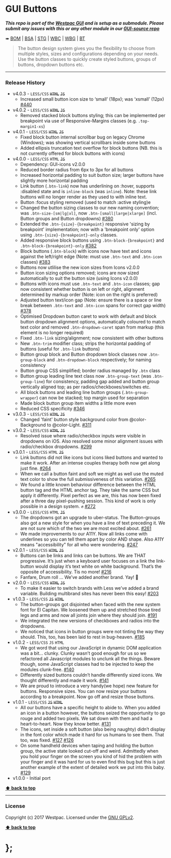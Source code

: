GUI Buttons
===========

***This repo is part of the [Westpac GUI](http://gel.westpacgroup.com.au/GUI/) and is setup as a submodule. Please submit any issues with this or any other module in our [GUI-source repo](https://github.com/WestpacCXTeam/GUI-source/issues)***

➠
[BOM](http://westpaccxteam.github.io/GUI-buttons/tests/BOM/) |
[BSA](http://westpaccxteam.github.io/GUI-buttons/tests/BSA/) |
[STG](http://westpaccxteam.github.io/GUI-buttons/tests/STG/) |
[WBC](http://westpaccxteam.github.io/GUI-buttons/tests/WBC/) |
[WBG](http://westpaccxteam.github.io/GUI-buttons/tests/WBG/) |
[BT](http://westpaccxteam.github.io/GUI-buttons/tests/BT/)

> The button design system gives you the flexibility to choose from multiple styles, sizes and configurations depending on your needs. Use the button classes to quickly create styled buttons, groups of buttons, dropdown buttons etc.

----------------------------------------------------------------------------------------------------------------------------------------------------------------


### Release History

* v4.0.3 - `LESS/CSS` ~~`HTML`~~ ~~`JS`~~
	* Increased small button icon size to ‘small’ (18px); was ‘xsmall’ (12px)
		[#440](https://github.com/WestpacCXTeam/GUI-source/issues/440)
* v4.0.2 - `LESS/CSS` ~~`HTML`~~ ~~`JS`~~
	* Removed stacked block buttons styling; this can be implemented per breakpoint via use of Responsive-Margins classes (e.g. `.top-margin1-xs`)
* v4.0.1 - `LESS/CSS` ~~`HTML`~~ ~~`JS`~~
	* Fixed block button internal scrollbar bug on legacy Chrome (Windows); was showing vertical scrollbars inside some buttons
	* Added ellipsis truncation text overflow for block buttons (NB. this is not currently offered for block buttons with icons)
* v4.0.0 - `LESS/CSS` `HTML` ~~`JS`~~
	* Dependency: GUI-icons v2.0.0
	* Reduced border radius from 6px to 3px for all buttons
	* Increased horizontal padding to suit button size; larger buttons have slightly more horizontal padding
	* Link button (`.btn-link`) now has underlining on :hover, supports :disabled state and is `inline-block` (was `inline`). Note: these link buttons will no longer render as they used to with inline text.
	* Button :focus styling removed (used to match :active styling)e
	* Changed the button sizing classes to our new naming convention; was `.btn-size-[sm|lg|xl]`, now `.btn-[small|large|xlarge]` (incl. Button groups and Button dropdowns)
		[#380](https://github.com/WestpacCXTeam/GUI-source/issues/380)
	* Extended the `.btn-{size}-{breakpoint}` responsive 'sizing by breakpoint' implementation; now with a 'breakpoint only' option using `.btn-{size}-{breakpoint}-only` classes.
	* Added responsive block buttons using `.btn-block-{breakpoint}` and `.btn-block-{breakpoint}-only`
		[#382](https://github.com/WestpacCXTeam/GUI-source/issues/382)
	* Block buttons (`.btn-block`) with icons now have text and icons against the left/right edge (Note: must use `.btn-text` and `.btn-icon` classes)
		[#383](https://github.com/WestpacCXTeam/GUI-source/issues/383)
	* Buttons now utlilise the new icon sizes from Icons v2.0.0
	* Button icon sizing options removed; icons are now sized automatically to suit the button size (using Icons v2.0.0)
	* Buttons with icons must use `.btn-text` and `.btn-icon` classes; gap now consistent whether button is on left or right, alignment determined by markup order (Note: icon on the right is preferred)
	* Adjusted button text/icon gap (Note: ensure there is a space or line break between `.btn-text` and `.btn-icon` spans for correct gap width)
		[#378](https://github.com/WestpacCXTeam/GUI-source/issues/378)
	* Optimised Dropdown button caret to work with default and block button dropdown alignment options, automatically coloured to match text color and removed `.btn-dropdown-caret` span from markup (this element is no longer required)
	* Fixed `.btn-link` sizing/alignment; now consistent with other buttons
	* New `.btn-trim` modifier class; strips the horizontal padding of buttons (useful for `.btn-link` buttons)
	* Button group block and Button dropdown block classes now `.btn-group-block` and `.btn-dropdown-block` respectively; for naming consistency
	* Button group CSS simplified; border radius managed by `.btn` class
	* Button group leading line text class now `.btn-group-text` (was `.btn-group-line`) for consistency, padding gap added and button group vertically aligned top; as per radios/checkboxes/switches etc.
	* All block buttons and leading line button groups (`.btn-group-wrapper`) can now be stacked; top margin used for separation
	* Made block button group item widths a little more even
	* Reduced CSS specificity
    [#346](https://github.com/WestpacCXTeam/GUI-source/issues/346)
* v3.0.3 - `LESS/CSS` ~~`HTML`~~ ~~`JS`~~
	* Changed 'faint' button style background color from @color-Background to @color-Light.
		[#311](https://github.com/WestpacCXTeam/GUI-source/issues/311)
* v3.0.2 - `LESS/CSS` ~~`HTML`~~ ~~`JS`~~
	* Resolved issue where radio/checkbox inputs were visible in dropdowns on iOS. Also resolved some minor alignment issues with radio/checkbox dropdowns.
		[#299](https://github.com/WestpacCXTeam/GUI-source/issues/299)
* v3.0.1 - `LESS/CSS` `HTML` ~~`JS`~~
	* Link buttons did not like icons but icons liked buttons and wanted to make it work. After an intense couples therapy both now get along just fine.
		[#264](https://github.com/WestpacCXTeam/GUI-source/issues/264)
	* When we call a button faint and soft we might as well use the muted text color to show the full submissiveness of this variation.
		[#265](https://github.com/WestpacCXTeam/GUI-source/issues/265)
	* We found a little known behaviour difference between the HTML button tag and the HTML anchor tag. They take the same CSS but apply it differently.
		Pixel perfect as we are, this has now been fixed after a three day pixel-pushing session. This kind of work is only possible in a design system. ✊
		[#272](https://github.com/WestpacCXTeam/GUI-source/issues/272)
* v3.0.0 - `LESS/CSS` `HTML` ~~`JS`~~
	* The dropdowns got an upgrade to uber-status. The Button-groups also got a new style for when you have a line of text preceding it. We are not sure which
		of the two we are most excited about.
		[#261](https://github.com/WestpacCXTeam/GUI-source/issues/261)
	* We made improvements to our A11Y. Now all links come with underlines so you can tell them apart by color AND shape. Also A11Y means "accessibility" for all
		who were wondering.
		[#247](https://github.com/WestpacCXTeam/GUI-source/issues/247)
* v2.0.1 - `LESS/CSS` ~~`HTML`~~ ~~`JS`~~
	* Buttons can be links and links can be buttons. We are THAT progressive. It’s just when a keyboard user focuses on a link the link-button would display it’s
		text white on white background. That’s the opposite of accessibility. Tis no more!
		[#216](https://github.com/WestpacCXTeam/GUI-source/issues/216)
	* Fanfare, Drum roll … We’ve added another brand. Yay! :clap:
* v2.0.0 - `LESS/CSS` ~~`HTML`~~ ~~`JS`~~
	* To make it easier to switch brands with Less we’ve added a brand variable. Building multibrand sites has never been this easy!
		[#203](https://github.com/WestpacCXTeam/GUI-source/issues/203)
* v1.0.3 - `LESS/CSS` ~~`JS`~~ ~~`HTML`~~
	* The button-groups got disjointed when faced with the new system font for El Capitan. We loosened them up and stretched those tired legs and arms and now
		all joints join where they should join.
		[#191](https://github.com/WestpacCXTeam/GUI-source/issues/191)
	* We integrated the new versions of checkboxes and radios into the dropdowns.
	* We noticed that icons in button groups were not tinting the way they should. This, too, has been laid to rest in bug-heaven.
		[#185](https://github.com/WestpacCXTeam/GUI-source/issues/185)
* v1.0.2 - `LESS/CSS` `JS` `HTML`
	* We got word that using our JavaScript in dynamic DOM application was a bit... clunky. Clunky wasn’t good enough for us so we refactored all Javascript
		modules to unclunk all the things. Beware though, some JavaScript classes had to be injected to keep the modules clunk-free.
		[#140](https://github.com/WestpacCXTeam/GUI-source/issues/140)
	* Differently sized buttons couldn’t handle differently sized icons. We thought differently and made it work.
		[#141](https://github.com/WestpacCXTeam/GUI-source/issues/141)
	* We are proud to introduce a very handy(we hope) new feature for buttons. Responsive sizes. You can now resize your buttons according to a breakpoint. Now
		go off and resize those buttons.
* v1.0.1 - `LESS/CSS` ~~`JS`~~ ~~`HTML`~~
	* All our buttons have a specific height to abide to. When you added an icon in a button however, the buttons seized the opportunity to go rouge and
		added two pixels. We sat down with them and had a heart-to-heart. Now they know better. [#131](https://github.com/WestpacCXTeam/GUI-source/issues/131)
	* The icons, set inside a soft button (also being naughty) didn’t display in the font color which made it hard for us humans to see them. That too, was
		fixed. [#127](https://github.com/WestpacCXTeam/GUI-source/issues/127) [#126](https://github.com/WestpacCXTeam/GUI-source/issues/126)
	* On some handheld devices when taping and holding the button group, the active state looked cut-off and weird. Admittedly when you hold your finger on
		the screen you kind of hid the problem with your finger and it was hard for us to even find this bug but this is just another example of the extent of
		detailed work we put into this baby. [#129](https://github.com/WestpacCXTeam/GUI-source/issues/129)
* v1.0.0 - Initial port

**[⬆ back to top](#content)**


----------------------------------------------------------------------------------------------------------------------------------------------------------------


### License

Copyright (c) 2017 Westpac. Licensed under the [GNU GPLv2](https://raw.githubusercontent.com/WestpacCXTeam/GUI-buttons/master/LICENSE).

**[⬆ back to top](#content)**

# };